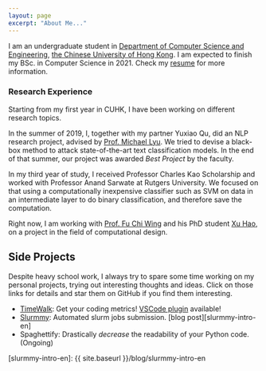 ```yaml
---
layout: page
excerpt: "About Me..."
---
```


I am an undergraduate student in [Department of Computer Science and Engineering][cse-web], [the Chinese University of Hong Kong][cuhk-web]. I am expected to finish my BSc. in Computer Science in 2021. Check my [resume][my-resume] for more information.

### Research Experience

Starting from my first year in CUHK, I have been working on different research topics.

In the summer of 2019, I, together with my partner Yuxiao Qu, did an NLP research project, advised by [Prof. Michael Lyu][michael-web]. We tried to devise a black-box method to attack state-of-the-art text classification models. In the end of that summer, our project was awarded *Best Project* by the faculty.

In my third year of study, I received Professor Charles Kao Scholarship and worked with Professor Anand Sarwate at Rutgers University.
We focused on that using a computationally inexpensive classifier such as SVM on data in an intermediate layer to do binary classification, and therefore save the computation.

Right now, I am working with [Prof. Fu Chi Wing][philip-web] and his PhD student [Xu Hao][xuhao-web], on a project in the field of computational design.

## Side Projects

Despite heavy school work, I always try to spare some time working on my personal projects, trying out interesting thoughts and ideas. Click on those links for details and star them on GitHub if you find them interesting.

- [TimeWalk][timewalk-core]: Get your coding metrics! [VSCode plugin][timewalk-vscode] available!
- [Slurmmy][slurmmy-github]: Automated slurm jobs submission. [blog post][slurmmy-intro-en]
- Spaghettify: Drastically *decrease* the readability of your Python code. (Ongoing)

[sid-web]: http://staff.ie.cuhk.edu.hk/~sjaggi/
[michael-web]: http://www.cse.cuhk.edu.hk/~lyu
[cse-web]: http://www.cse.cuhk.edu.hk
[cuhk-web]: http://www.cuhk.edu.hk
[xuhao-web]: http://www.cse.cuhk.edu.hk/~haoxu
[anand-web]: https://www.ece.rutgers.edu/~asarwate/
[philip-web]: http://www.cse.cuhk.edu.hk/~cwfu
[my-resume]: ./assets/files/cv.pdf
[timewalk-core]: https://github.com/desmondlzy/timewalk-core
[timewalk-vscode]: https://github.com/desmondlzy/timewalk-vscode
[slurmmy-github]: https://github.com/desmondlzy/slurmmy
[slurmmy-intro-en]: {{ site.baseurl }}/blog/slurmmy-intro-en